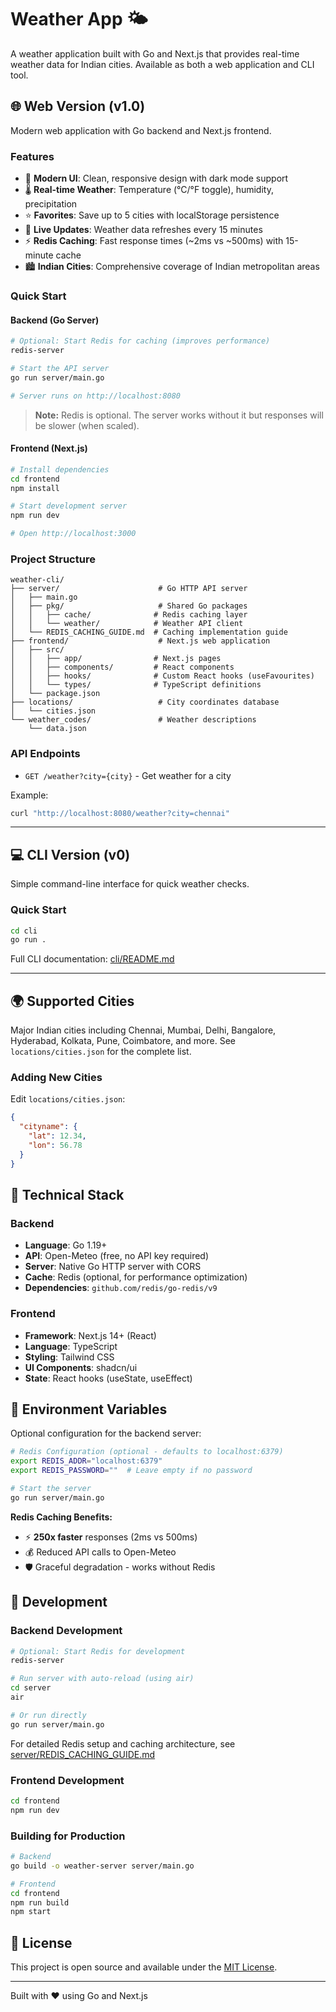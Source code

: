 # Weather App 🌤️

A weather application built with Go and Next.js that provides real-time weather data for Indian cities. Available as both a web application and CLI tool.

## 🌐 Web Version (v1.0)

Modern web application with Go backend and Next.js frontend.

### Features
- 🎨 **Modern UI**: Clean, responsive design with dark mode support
- 🌡️ **Real-time Weather**: Temperature (°C/°F toggle), humidity, precipitation
- ⭐ **Favorites**: Save up to 5 cities with localStorage persistence
- 🔄 **Live Updates**: Weather data refreshes every 15 minutes
- ⚡ **Redis Caching**: Fast response times (~2ms vs ~500ms) with 15-minute cache
- 🏙️ **Indian Cities**: Comprehensive coverage of Indian metropolitan areas

### Quick Start

#### Backend (Go Server)
```bash
# Optional: Start Redis for caching (improves performance)
redis-server

# Start the API server
go run server/main.go

# Server runs on http://localhost:8080
```

> **Note:** Redis is optional. The server works without it but responses will be slower (when scaled).

#### Frontend (Next.js)
```bash
# Install dependencies
cd frontend
npm install

# Start development server
npm run dev

# Open http://localhost:3000
```

### Project Structure
```
weather-cli/
├── server/                      # Go HTTP API server
│   ├── main.go
│   ├── pkg/                     # Shared Go packages
│   │   ├── cache/              # Redis caching layer
│   │   └── weather/            # Weather API client
│   └── REDIS_CACHING_GUIDE.md  # Caching implementation guide
├── frontend/                    # Next.js web application
│   ├── src/
│   │   ├── app/                # Next.js pages
│   │   ├── components/         # React components
│   │   ├── hooks/              # Custom React hooks (useFavourites)
│   │   └── types/              # TypeScript definitions
│   └── package.json
├── locations/                   # City coordinates database
│   └── cities.json
└── weather_codes/               # Weather descriptions
    └── data.json
```

### API Endpoints
- `GET /weather?city={city}` - Get weather for a city

Example:
```bash
curl "http://localhost:8080/weather?city=chennai"
```

---

## 💻 CLI Version (v0)

Simple command-line interface for quick weather checks.

### Quick Start
```bash
cd cli
go run .
```

Full CLI documentation: [cli/README.md](cli/README.md)

---

## 🌍 Supported Cities

Major Indian cities including Chennai, Mumbai, Delhi, Bangalore, Hyderabad, Kolkata, Pune, Coimbatore, and more. See `locations/cities.json` for the complete list.

### Adding New Cities
Edit `locations/cities.json`:
```json
{
  "cityname": {
    "lat": 12.34,
    "lon": 56.78
  }
}
```

## 🔧 Technical Stack

### Backend
- **Language**: Go 1.19+
- **API**: Open-Meteo (free, no API key required)
- **Server**: Native Go HTTP server with CORS
- **Cache**: Redis (optional, for performance optimization)
- **Dependencies**: `github.com/redis/go-redis/v9`

### Frontend
- **Framework**: Next.js 14+ (React)
- **Language**: TypeScript
- **Styling**: Tailwind CSS
- **UI Components**: shadcn/ui
- **State**: React hooks (useState, useEffect)

## 📝 Environment Variables

Optional configuration for the backend server:

```bash
# Redis Configuration (optional - defaults to localhost:6379)
export REDIS_ADDR="localhost:6379"
export REDIS_PASSWORD=""  # Leave empty if no password

# Start the server
go run server/main.go
```

**Redis Caching Benefits:**
- ⚡ **250x faster** responses (2ms vs 500ms)
- 💰 Reduced API calls to Open-Meteo
- 🛡️ Graceful degradation - works without Redis

## 🚀 Development

### Backend Development
```bash
# Optional: Start Redis for development
redis-server

# Run server with auto-reload (using air)
cd server
air

# Or run directly
go run server/main.go
```

For detailed Redis setup and caching architecture, see [server/REDIS_CACHING_GUIDE.md](server/REDIS_CACHING_GUIDE.md)

### Frontend Development
```bash
cd frontend
npm run dev
```

### Building for Production
```bash
# Backend
go build -o weather-server server/main.go

# Frontend
cd frontend
npm run build
npm start
```

## 📄 License

This project is open source and available under the [MIT License](LICENSE).

---

Built with ❤️ using Go and Next.js
